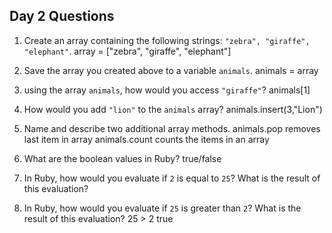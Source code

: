 ## Day 2 Questions

1. Create an array containing the following strings: `"zebra", "giraffe", "elephant"`.
array = ["zebra", "giraffe", "elephant"]
1. Save the array you created above to a variable `animals`.
animals = array
1. using the array `animals`, how would you access `"giraffe"`?
animals[1]
1. How would you add `"lion"` to the `animals` array?
animals.insert(3,"Lion")
1. Name and describe two additional array methods.
animals.pop removes last item in array
animals.count counts the items in an array
1. What are the boolean values in Ruby?
true/false
1. In Ruby, how would you evaluate if `2` is equal to `25`? What is the result of this evaluation?

1. In Ruby, how would you evaluate if `25` is greater than `2`? What is the result of this evaluation?
25 > 2
true
